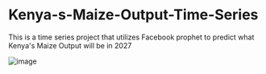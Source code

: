 # Kenya-s-Maize-Output-Time-Series
This is a time series project that utilizes Facebook prophet to predict what Kenya's Maize Output will be in 2027

![image](https://user-images.githubusercontent.com/63351043/230066193-4e79fbc5-46d2-4f1a-a881-a90b404944b1.png)

